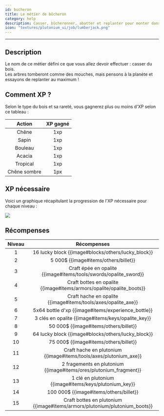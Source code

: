 ```yaml
---
id: bucheron
title: Le métier de bûcheron
category: help
description: Casser, bûcheronner, abatter et replanter pour monter dans le classement
icon: "textures/plutonium_ui/job/lumberjack.png"
---
```

___
## Description

Le nom de ce métier défini ce que vous allez devoir effectuer : casser du bois.  
Les arbres tomberont comme des mouches, mais pensons à la planète et essayons de replanter au maximum !  

## Comment XP ?

Selon le type du bois et sa rareté, vous gagnerez plus ou moins d'XP selon ce tableau : 

Action | XP gagné
:------: | :------:
Chêne | 1xp
Sapin | 1xp
Bouleau | 1xp
Acacia | 1xp
Tropical | 1xp
Chêne sombre | 1px

## XP nécessaire

Voici un graphique récapitulant la progression de l'XP nécessaire pour chaque niveau :  

<img style="margin: 0 auto;" src="https://user-images.githubusercontent.com/66992287/161420578-59810d1c-9161-4ede-a1a5-8c36a42b0118.png">

## Récompenses

Niveau | Récompenses
:----: | :---------: 
1 | 16 lucky block {{image#blocks/others/lucky_block}}
2 | 5 000$ {{image#items/others/billet}}
3 | Craft épée en opalite {{image#items/tools/swords/opalite_sword}}
4 | Craft bottes en opalite {{image#items/armors/opalite/opalite_boots}}
5 | Craft hache en opalite {{image#items/tools/axes/opalite_axe}}
6 | 5x64 bottle d'xp {{image#items/experience_bottle}}
7 | 3 clés en opalite {{image#items/keys/opalite_key}}
8 | 50 000$ {{image#items/others/billet}}
9 | 64 lucky block {{image#blocks/others/lucky_block}}
10 | 75 000$ {{image#items/others/billet}}
11 | Craft hache en plutonium {{image#items/tools/axes/plutonium_axe}}
12 | 2 fragements en plutonium {{image#items/ores/plutonium_fragment}}
13 | 1 clé en plutonium {{image#items/keys/plutonium_key}}
14 | 100 000$ {{image#items/others/billet}}
15 | Craft bottes en plutonium {{image#items/armors/plutonium/plutonium_boots}}
